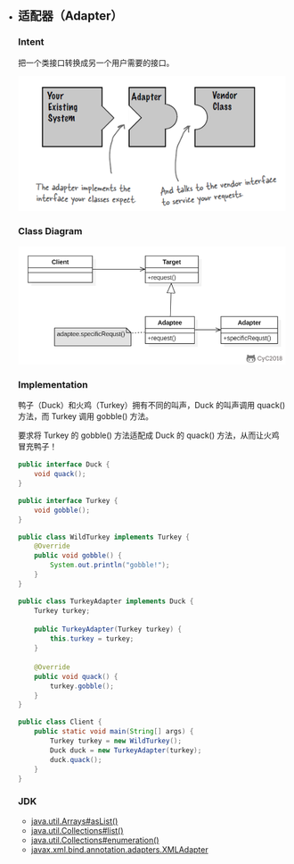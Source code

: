 - ## 适配器（Adapter）

  ### Intent

  把一个类接口转换成另一个用户需要的接口。

  ![image](../image/3d5b828e-5c4d-48d8-a440-281e4a8e1c92-1590215715611.png)

  ### Class Diagram

  ![image](../image/ff5152fc-4ff3-44c4-95d6-1061002c364a-1590215714061.png)

  ### Implementation

  鸭子（Duck）和火鸡（Turkey）拥有不同的叫声，Duck 的叫声调用 quack() 方法，而 Turkey 调用 gobble() 方法。

  要求将 Turkey 的 gobble() 方法适配成 Duck 的 quack() 方法，从而让火鸡冒充鸭子！

  ```java
  public interface Duck {
      void quack();
  }
  ```

  ```java
  public interface Turkey {
      void gobble();
  }
  ```

  ```java
  public class WildTurkey implements Turkey {
      @Override
      public void gobble() {
          System.out.println("gobble!");
      }
  }
  ```

  ```java
  public class TurkeyAdapter implements Duck {
      Turkey turkey;
  
      public TurkeyAdapter(Turkey turkey) {
          this.turkey = turkey;
      }
  
      @Override
      public void quack() {
          turkey.gobble();
      }
  }
  ```

  ```java
  public class Client {
      public static void main(String[] args) {
          Turkey turkey = new WildTurkey();
          Duck duck = new TurkeyAdapter(turkey);
          duck.quack();
      }
  }
  ```

  ### JDK

  - [java.util.Arrays#asList()](http://docs.oracle.com/javase/8/docs/api/java/util/Arrays.html#asList%28T...%29)
  - [java.util.Collections#list()](https://docs.oracle.com/javase/8/docs/api/java/util/Collections.html#list-java.util.Enumeration-)
  - [java.util.Collections#enumeration()](https://docs.oracle.com/javase/8/docs/api/java/util/Collections.html#enumeration-java.util.Collection-)
  - [javax.xml.bind.annotation.adapters.XMLAdapter](http://docs.oracle.com/javase/8/docs/api/javax/xml/bind/annotation/adapters/XmlAdapter.html#marshal-BoundType-)
